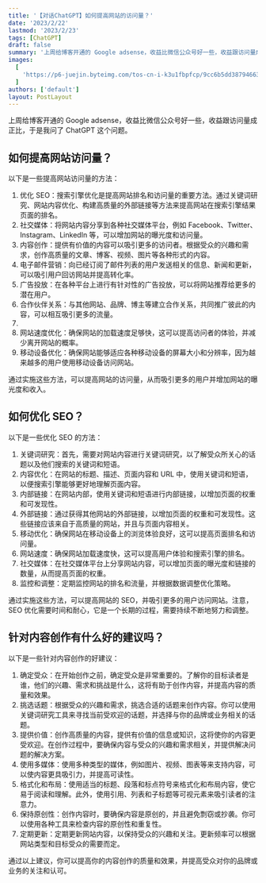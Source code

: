 ```yaml
---
title: '【对话ChatGPT】如何提高网站的访问量？'
date: '2023/2/22'
lastmod: '2023/2/23'
tags: [ChatGPT]
draft: false
summary: '上周给博客开通的 Google adsense，收益比微信公众号好一些，收益跟访问量成正比，于是我问了 ChatGPT 这个问题。'
images:
  [
    'https://p6-juejin.byteimg.com/tos-cn-i-k3u1fbpfcp/9cc6b5dd3879466393fc3065ed62e7fd~tplv-k3u1fbpfcp-watermark.image?',
  ]
authors: ['default']
layout: PostLayout
---
```


上周给博客开通的 Google adsense，收益比微信公众号好一些，收益跟访问量成正比，于是我问了 ChatGPT 这个问题。

## 如何提高网站访问量？

以下是一些提高网站访问量的方法：

1. 优化 SEO：搜索引擎优化是提高网站排名和访问量的重要方法。通过关键词研究、网站内容优化、构建高质量的外部链接等方法来提高网站在搜索引擎结果页面的排名。
2. 社交媒体：将网站内容分享到各种社交媒体平台，例如 Facebook、Twitter、Instagram、LinkedIn 等，可以增加网站的曝光度和访问量。
3. 内容创作：提供有价值的内容可以吸引更多的访问者。根据受众的兴趣和需求，创作高质量的文章、博客、视频、图片等各种形式的内容。
4. 电子邮件营销：向已经订阅了邮件列表的用户发送相关的信息、新闻和更新，可以吸引用户回访网站并提高转化率。
5. 广告投放：在各种平台上进行有针对性的广告投放，可以将网站推荐给更多的潜在用户。
6. 合作伙伴关系：与其他网站、品牌、博主等建立合作关系，共同推广彼此的内容，可以相互吸引更多的流量。
7.
8. 网站速度优化：确保网站的加载速度足够快，这可以提高访问者的体验，并减少离开网站的概率。
9. 移动设备优化：确保网站能够适应各种移动设备的屏幕大小和分辨率，因为越来越多的用户使用移动设备访问网站。

通过实施这些方法，可以提高网站的访问量，从而吸引更多的用户并增加网站的曝光度和收入。

## 如何优化 SEO？

以下是一些优化 SEO 的方法：

1. 关键词研究：首先，需要对网站内容进行关键词研究，以了解受众所关心的话题以及他们搜索的关键词和短语。
2. 内容优化：在网站的标题、描述、页面内容和 URL 中，使用关键词和短语，以便搜索引擎能够更好地理解页面内容。
3. 内部链接：在网站内部，使用关键词和短语进行内部链接，以增加页面的权重和可发现性。
4. 外部链接：通过获得其他网站的外部链接，以增加页面的权重和可发现性。这些链接应该来自于高质量的网站，并且与页面内容相关。
5. 移动优化：确保网站在移动设备上的浏览体验良好，这可以提高页面排名和访问量。
6. 网站速度：确保网站加载速度快，这可以提高用户体验和搜索引擎的排名。
7. 社交媒体：在社交媒体平台上分享网站内容，可以增加页面的曝光度和链接的数量，从而提高页面的权重。
8. 监控和调整：定期监控网站的排名和流量，并根据数据调整优化策略。

通过实施这些方法，可以提高网站的 SEO，并吸引更多的用户访问网站。注意，SEO 优化需要时间和耐心，它是一个长期的过程，需要持续不断地努力和调整。

## 针对内容创作有什么好的建议吗？

以下是一些针对内容创作的好建议：

1. 确定受众：在开始创作之前，确定受众是非常重要的。了解你的目标读者是谁，他们的兴趣、需求和挑战是什么，这将有助于创作内容，并提高内容的质量和效果。
2. 挑选话题：根据受众的兴趣和需求，挑选合适的话题来创作内容。你可以使用关键词研究工具来寻找当前受欢迎的话题，并选择与你的品牌或业务相关的话题。
3. 提供价值：创作高质量的内容，提供有价值的信息或知识，这将使你的内容更受欢迎。在创作过程中，要确保内容与受众的兴趣和需求相关，并提供解决问题的解决方案。
4. 使用多媒体：使用多种类型的媒体，例如图片、视频、图表等来支持内容，可以使内容更具吸引力，并提高可读性。
5. 格式化和布局：使用适当的标题、段落和标点符号来格式化和布局内容，使它易于阅读和理解。此外，使用引用、列表和子标题等可视元素来吸引读者的注意力。
6. 保持原创性：创作内容时，要确保内容是原创的，并且避免剽窃或抄袭。你可以使用各种工具来检查内容的原创性和重复性。
7. 定期更新：定期更新网站内容，以保持受众的兴趣和关注。更新频率可以根据网站类型和目标受众的需要而定。

通过以上建议，你可以提高你的内容创作的质量和效果，并提高受众对你的品牌或业务的关注和认可。

